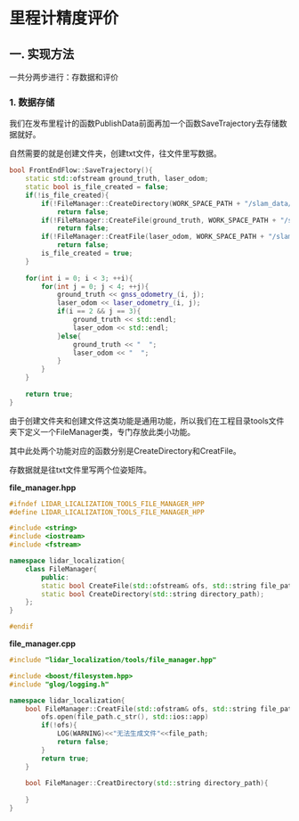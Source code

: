 # 里程计精度评价

## 一. 实现方法

一共分两步进行：存数据和评价

### 1. 数据存储

我们在发布里程计的函数PublishData前面再加一个函数SaveTrajectory去存储数据就好。

自然需要的就是创建文件夹，创建txt文件，往文件里写数据。

```cpp
bool FrontEndFlow::SaveTrajectory(){
    static std::ofstream ground_truth, laser_odom;
    static bool is_file_created = false;
    if(!is_file_created){
        if(!FileManager::CreateDirectory(WORK_SPACE_PATH + "/slam_data/trajecroty"))
            return false;
        if(!FileManager::CreateFile(ground_truth, WORK_SPACE_PATH + "/slam_data/trajectory/ground_truth.txt"))
            return false;
        if(!FileManager::CreatFile(laser_odom, WORK_SPACE_PATH + "/slam_data/trajectory/laser_odom.txt"))
            return false;
        is_file_created = true;
    }
    
    for(int i = 0; i < 3; ++i){
        for(int j = 0; j < 4; ++j){
            ground_truth << gnss_odometry_(i, j);
            laser_odom << laser_odometry_(i, j);
            if(i == 2 && j == 3){
                ground_truth << std::endl;
                laser_odom << std::endl;
            }else{
                ground_truth << "  ";
                laser_odom << "  ";
            }
        }
    }
    
    return true;
}
```

由于创建文件夹和创建文件这类功能是通用功能，所以我们在工程目录tools文件夹下定义一个FileManager类，专门存放此类小功能。

其中此处两个功能对应的函数分别是CreateDirectory和CreatFile。

存数据就是往txt文件里写两个位姿矩阵。

**file_manager.hpp**

```cpp
#ifndef LIDAR_LICALIZATION_TOOLS_FILE_MANAGER_HPP
#define LIDAR_LICALIZATION_TOOLS_FILE_MANAGER_HPP

#include <string>
#include <iostream>
#include <fstream>

namespace lidar_localization{
    class FileManager{
        public:
        static bool CreateFile(std::ofstream& ofs, std::string file_path);
        static bool CreateDirectory(std::string directory_path);
    };
}

#endif
```

**file_manager.cpp**

```cpp
#include "lidar_localization/tools/file_manager.hpp"

#include <boost/filesystem.hpp>
#include "glog/logging.h"

namespace lidar_localization{
    bool FileManager::CreatFile(std::ofstram& ofs, std::string file_path){
        ofs.open(file_path.c_str(), std::ios::app)
        if(!ofs){
            LOG(WARNING)<<"无法生成文件"<<file_path;
            return false;
        }
        return true;
    }
    
    bool FileManager::CreatDirectory(std::string directory_path){
        
    }
}
```

